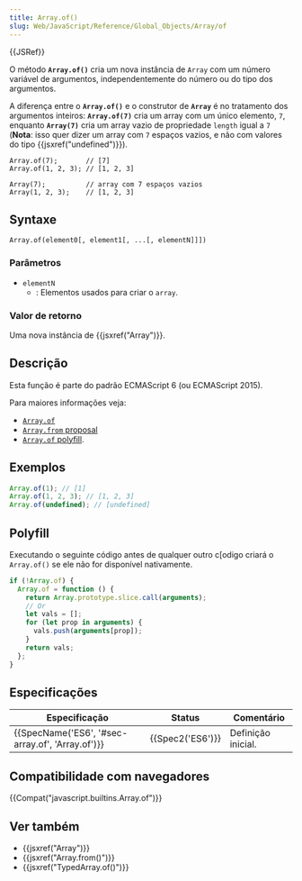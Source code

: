 ```yaml
---
title: Array.of()
slug: Web/JavaScript/Reference/Global_Objects/Array/of
---
```


{{JSRef}}

O método **`Array.of()`** cria um nova instância de `Array` com um número variável de argumentos, independentemente do número ou do tipo dos argumentos.

A diferença entre o **`Array.of()`** e o construtor de **`Array`** é no tratamento dos argumentos inteiros: **`Array.of(7)`** cria um array com um único elemento, `7`, enquanto **`Array(7)`** cria um array vazio de propriedade `length` igual a `7` (**Nota**: isso quer dizer um array com `7` espaços vazios, e não com valores do tipo {{jsxref("undefined")}}).

```
Array.of(7);       // [7]
Array.of(1, 2, 3); // [1, 2, 3]

Array(7);          // array com 7 espaços vazios
Array(1, 2, 3);    // [1, 2, 3]
```

## Syntaxe

```
Array.of(element0[, element1[, ...[, elementN]]])
```

### Parâmetros

- `elementN`
  - : Elementos usados para criar o `array`.

### Valor de retorno

Uma nova instância de {{jsxref("Array")}}.

## Descrição

Esta função é parte do padrão ECMAScript 6 (ou ECMAScript 2015).

Para maiores informações veja:

- [`Array.of`](https://gist.github.com/rwaldron/1074126)
- [`Array.from` proposal](https://gist.github.com/rwaldron/1074126)
- [`Array.of` polyfill](https://gist.github.com/rwaldron/3186576).

## Exemplos

```js
Array.of(1); // [1]
Array.of(1, 2, 3); // [1, 2, 3]
Array.of(undefined); // [undefined]
```

## Polyfill

Executando o seguinte código antes de qualquer outro c\[odigo criará o `Array.of()` se ele não for disponível nativamente.

```js
if (!Array.of) {
  Array.of = function () {
    return Array.prototype.slice.call(arguments);
    // Or
    let vals = [];
    for (let prop in arguments) {
      vals.push(arguments[prop]);
    }
    return vals;
  };
}
```

## Especificações

| Especificação                                    | Status           | Comentário         |
| ------------------------------------------------ | ---------------- | ------------------ |
| {{SpecName('ES6', '#sec-array.of', 'Array.of')}} | {{Spec2('ES6')}} | Definição inicial. |

## Compatibilidade com navegadores

{{Compat("javascript.builtins.Array.of")}}

## Ver também

- {{jsxref("Array")}}
- {{jsxref("Array.from()")}}
- {{jsxref("TypedArray.of()")}}
